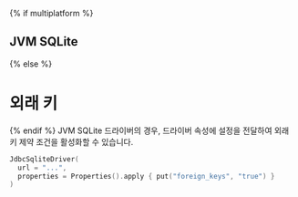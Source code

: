 {% if multiplatform %}
## JVM SQLite
{% else %}
# 외래 키
{% endif %}
JVM SQLite 드라이버의 경우, 드라이버 속성에 설정을 전달하여 외래 키 제약 조건을 활성화할 수 있습니다.

```kotlin
JdbcSqliteDriver(
  url = "...", 
  properties = Properties().apply { put("foreign_keys", "true") }
)